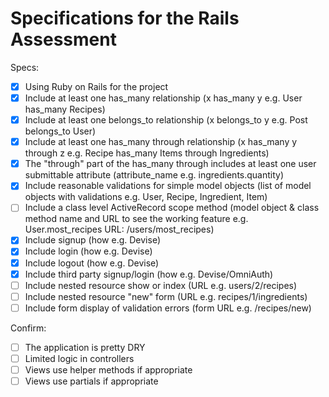 # Specifications for the Rails Assessment

Specs:
- [x] Using Ruby on Rails for the project
- [X] Include at least one has_many relationship (x has_many y e.g. User has_many Recipes) 
- [X] Include at least one belongs_to relationship (x belongs_to y e.g. Post belongs_to User)
- [X] Include at least one has_many through relationship (x has_many y through z e.g. Recipe has_many Items through Ingredients)
- [X] The "through" part of the has_many through includes at least one user submittable attribute (attribute_name e.g. ingredients.quantity)
- [X] Include reasonable validations for simple model objects (list of model objects with validations e.g. User, Recipe, Ingredient, Item)
- [ ] Include a class level ActiveRecord scope method (model object & class method name and URL to see the working feature e.g. User.most_recipes URL: /users/most_recipes)
- [X] Include signup (how e.g. Devise)
- [X] Include login (how e.g. Devise)
- [X] Include logout (how e.g. Devise)
- [X] Include third party signup/login (how e.g. Devise/OmniAuth)
- [ ] Include nested resource show or index (URL e.g. users/2/recipes)
- [ ] Include nested resource "new" form (URL e.g. recipes/1/ingredients)
- [ ] Include form display of validation errors (form URL e.g. /recipes/new)

Confirm:
- [ ] The application is pretty DRY
- [ ] Limited logic in controllers
- [ ] Views use helper methods if appropriate
- [ ] Views use partials if appropriate
